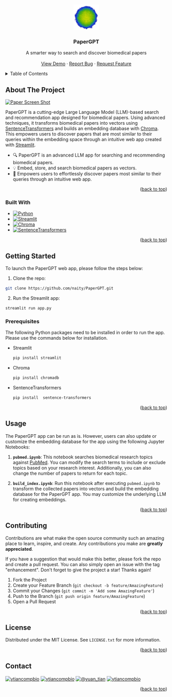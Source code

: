 <!-- Improved compatibility of back to top link: See: https://github.com/othneildrew/Best-README-Template/pull/73 -->
<a name="readme-top"></a>
<!--
*** Thanks for checking out the Best-README-Template. If you have a suggestion
*** that would make this better, please fork the repo and create a pull request
*** or simply open an issue with the tag "enhancement".
*** Don't forget to give the project a star!
*** Thanks again! Now go create something AMAZING! :D
-->



<!-- PROJECT SHIELDS -->
<!--
*** I'm using markdown "reference style" links for readability.
*** Reference links are enclosed in brackets [ ] instead of parentheses ( ).
*** See the bottom of this document for the declaration of the reference variables
*** for contributors-url, forks-url, etc. This is an optional, concise syntax you may use.
*** https://www.markdownguide.org/basic-syntax/#reference-style-links
-->



<!-- PROJECT LOGO -->
<br />
<div align="center">
  <a href="https://deepufc.streamlit.app/">
    <img src="images/logo3.png" alt="Logo" width="80" height="80">
  </a>

<h3 align="center">PaperGPT</h3>

  <p align="center">
    A smarter way to search and discover biomedical papers
    <br />
    <br />
    <a href="https://papergpt.streamlit.app/">View Demo</a>
    ·
    <a href="https://github.com/naity/PaperGPT/issues">Report Bug</a>
    ·
    <a href="https://github.com/naity/PaperGPT/issues">Request Feature</a>
  </p>
</div>



<!-- TABLE OF CONTENTS -->
<details>
  <summary>Table of Contents</summary>
  <ol>
    <li>
      <a href="#about-the-project">About The Project</a>
      <ul>
        <li><a href="#built-with">Built With</a></li>
      </ul>
    </li>
    <li>
      <a href="#getting-started">Getting Started</a>
      <ul>
        <li><a href="#prerequisites">Prerequisites</a></li>
      </ul>
    </li>
    <li><a href="#usage">Usage</a></li>
    <li><a href="#contributing">Contributing</a></li>
    <li><a href="#license">License</a></li>
    <li><a href="#contact">Contact</a></li>
  </ol>
</details>



<!-- ABOUT THE PROJECT -->
## About The Project

[![Paper Screen Shot][product-screenshot]](https://example.com)

PaperGPT is a cutting-edge Large Language Model (LLM)-based search and recommendation app designed for biomedical papers. Using advanced techniques, it transforms biomedical papers into vectors using [SentenceTransformers][SentenceTransformers-url] and builds an embedding database with [Chroma][Chroma-url]. This empowers users to discover papers that are most similar to their queries within the embedding space through an intuitive web app created with [Streamlit][Streamlit-url].


* 🔍 PaperGPT is an advanced LLM app for searching and recommending biomedical papers.
* 💡 Embed, store, and search biomedical papers as vectors.
* 🚀 Empowers users to effortlessly discover papers most similar to their queries through an intuitive web app.


<p align="right">(<a href="#readme-top">back to top</a>)</p>



### Built With

* [![Python][Python_badge]][Python-url]
* [![Streamlit][Streamlit_badge]][Streamlit-url]
* [![Chroma][Chroma_badge]][Chroma-url]
* [![SentenceTransformers][SentenceTransformers_badge]][SentenceTransformers-url]


<p align="right">(<a href="#readme-top">back to top</a>)</p>



<!-- GETTING STARTED -->
## Getting Started

To launch the PaperGPT web app, please follow the steps below:
1. Clone the repo:
```sh
git clone https://github.com/naity/PaperGPT.git
```

2. Run the Streamlit app:
```sh
streamlit run app.py
```

### Prerequisites

The following Python packages need to be installed in order to run the app. Please use the commands below for installation.
* Streamlit
  ```sh
  pip install streamlit
  ```
* Chroma
  ```sh
  pip install chromadb
  ```
* SentenceTransformers
  ```sh
  pip install  sentence-transformers
  ```

<p align="right">(<a href="#readme-top">back to top</a>)</p>



<!-- USAGE EXAMPLES -->
## Usage

The PaperGPT app can be run as is. However, users can also update or customize the embedding database for the app using the following Jupyter Notebooks:

1. **`pubmed.ipynb`**: This notebook searches biomedical research topics against [PubMed][PubMed-url]. You can modify the search terms to include or exclude topics based on your research interest. Additionally, you can also change the number of papers to return for each topic.

2. **`build_index.ipynb`**: Run this notebook after executing `pubmed.ipynb` to transform the collected papers into vectors and build the embedding database for the PaperGPT app. You may customize the underlying LLM for creating embeddings.

<p align="right">(<a href="#readme-top">back to top</a>)</p>



<!-- CONTRIBUTING -->
## Contributing

Contributions are what make the open source community such an amazing place to learn, inspire, and create. Any contributions you make are **greatly appreciated**.

If you have a suggestion that would make this better, please fork the repo and create a pull request. You can also simply open an issue with the tag "enhancement".
Don't forget to give the project a star! Thanks again!

1. Fork the Project
2. Create your Feature Branch (`git checkout -b feature/AmazingFeature`)
3. Commit your Changes (`git commit -m 'Add some AmazingFeature'`)
4. Push to the Branch (`git push origin feature/AmazingFeature`)
5. Open a Pull Request

<p align="right">(<a href="#readme-top">back to top</a>)</p>



<!-- LICENSE -->
## License

Distributed under the MIT License. See `LICENSE.txt` for more information.

<p align="right">(<a href="#readme-top">back to top</a>)</p>



<!-- CONTACT -->
## Contact

<p align="left">
<a href="https://linkedin.com/in/ytiancompbio" target="blank"><img align="center" src="https://raw.githubusercontent.com/rahuldkjain/github-profile-readme-generator/master/src/images/icons/Social/linked-in-alt.svg" alt="ytiancompbio" height="30" width="40" /></a>
<a href="https://twitter.com/ytiancompbio" target="blank"><img align="center" src="https://raw.githubusercontent.com/rahuldkjain/github-profile-readme-generator/master/src/images/icons/Social/twitter.svg" alt="ytiancompbio" height="30" width="40" /></a>
<a href="https://medium.com/@yuan_tian" target="blank"><img align="center" src="https://raw.githubusercontent.com/rahuldkjain/github-profile-readme-generator/master/src/images/icons/Social/medium.svg" alt="@yuan_tian" height="30" width="40" /></a>
<a href="https://www.youtube.com/c/ytiancompbio" target="blank"><img align="center" src="https://raw.githubusercontent.com/rahuldkjain/github-profile-readme-generator/master/src/images/icons/Social/youtube.svg" alt="ytiancompbio" height="30" width="40" /></a>
</p>

<p align="right">(<a href="#readme-top">back to top</a>)</p>



<!-- MARKDOWN LINKS & IMAGES -->
<!-- https://www.markdownguide.org/basic-syntax/#reference-style-links -->
[product-screenshot]: images/screenshot.gif
[Python_badge]: https://img.shields.io/badge/python-3670A0?style=for-the-badge&logo=python&logoColor=ffdd54
[Python-url]: https://www.python.org/
[Streamlit_badge]: https://img.shields.io/badge/Streamlit-20232A?style=for-the-badge&logo=Streamlit
[Streamlit-url]: https://streamlit.io/
[Chroma_badge]: https://img.shields.io/badge/Chroma-563D7C?style=for-the-badge
[Chroma-url]: https://www.trychroma.com/
[SentenceTransformers_badge]: https://img.shields.io/badge/SentenceTransformers-blue?style=for-the-badge
[SentenceTransformers-url]: https://www.sbert.net/
[PubMed-url]: https://pubmed.ncbi.nlm.nih.gov/
